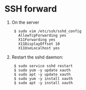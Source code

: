 SSH forward
===========

1. On the server

        $ sudo vim /etc/ssh/sshd_config
          AllowTcpForwarding yes
          X11Forwarding yes
          X11DisplayOffset 10
          X11UseLocalhost yes
        
2. Restart the sshd daemon:

        $ sudo service sshd restart
        $ sudo yum -y update xauth
        $ sudo apt -y update xauth
        $ sudo yum -y install xauth
        $ sudo apt -y install xauth
